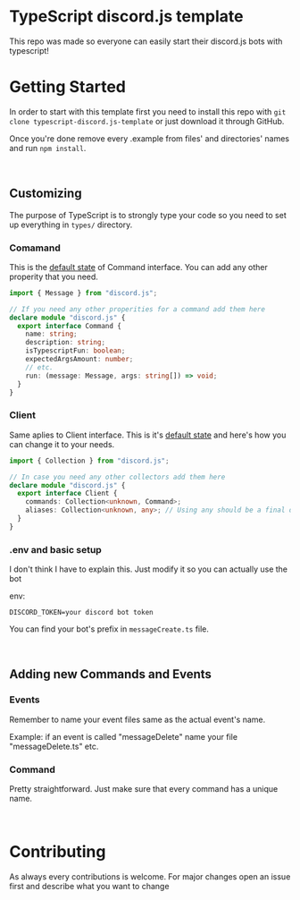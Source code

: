 # TypeScript discord.js template

This repo was made so everyone can easily start their discord.js bots with typescript!

# Getting Started

In order to start with this template first you need to install this repo with `git clone typescript-discord.js-template` or just download it through GitHub. <br/>

Once you're done remove every .example from files' and directories' names and run `npm install`.

<br/>

## Customizing

The purpose of TypeScript is to strongly type your code so you need to set up everything in `types/` directory.

### Comamand

This is the [default state](https://github.com/TeloiDev/typescript-discord.js-template/blob/default/src/types/Command.ts) of Command interface. You can add any other properity that you need.

```ts
import { Message } from "discord.js";

// If you need any other properities for a command add them here
declare module "discord.js" {
  export interface Command {
    name: string;
    description: string;
    isTypescriptFun: boolean;
    expectedArgsAmount: number;
    // etc.
    run: (message: Message, args: string[]) => void;
  }
}
```

### Client

Same aplies to Client interface. This is it's [default state](https://github.com/TeloiDev/typescript-discord.js-template/blob/default/src/types/Client.ts) and here's how you can change it to your needs.

```ts
import { Collection } from "discord.js";

// In case you need any other collectors add them here
declare module "discord.js" {
  export interface Client {
    commands: Collection<unknown, Command>;
    aliases: Collection<unknown, any>; // Using any should be a final decission and you shouldn't use it unless it's necessary
  }
}
```

### .env and basic setup

I don't think I have to explain this. Just modify it so you can actually use the bot

env:

```env
DISCORD_TOKEN=your discord bot token
```

You can find your bot's prefix in `messageCreate.ts` file.

<br/>

## Adding new Commands and Events

### Events

Remember to name your event files same as the actual event's name.

Example: if an event is called "messageDelete" name your file "messageDelete.ts" etc.

### Command

Pretty straightforward. Just make sure that every command has a unique name.

<br/>

# Contributing

As always every contributions is welcome. For major changes open an issue first and describe what you want to change
